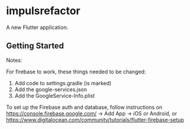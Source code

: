 # impulsrefactor

A new Flutter application.

## Getting Started

Notes:

For firebase to work, these things needed to be changed:
1) Add code to settings.gradle (is marked)
2) Add the google-services.json
3) Add the GoogleService-Info.plist

To set up the Firebase auth and database, follow instructions on https://console.firebase.google.com/ -> Add App -> iOS or Android, or https://www.digitalocean.com/community/tutorials/flutter-firebase-setup